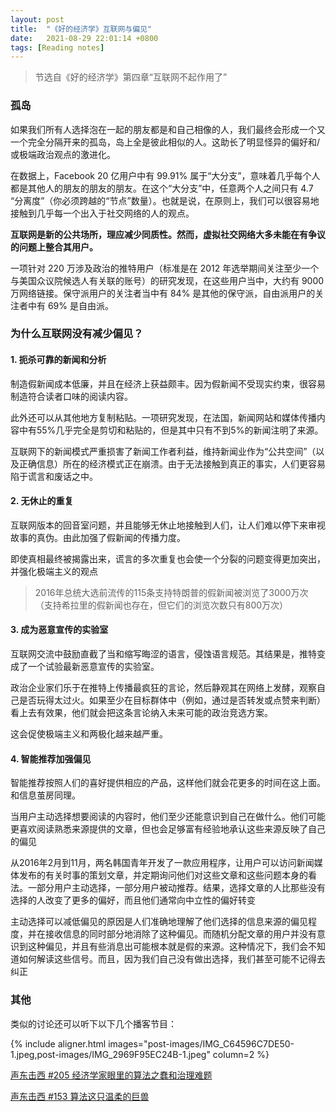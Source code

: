 ```yaml
---
layout: post
title:  "《好的经济学》互联网与偏见"
date:   2021-08-29 22:01:14 +0800
tags: [Reading notes]
---
```

> 节选自《好的经济学》第四章“互联网不起作用了”

### 孤岛
如果我们所有人选择泡在一起的朋友都是和自己相像的人，我们最终会形成一个又一个完全分隔开来的孤岛，岛上全是彼此相似的人。这助长了明显怪异的偏好和/或极端政治观点的激进化。

在数据上，Facebook 20 亿用户中有 99.91% 属于“大分支”，意味着几乎每个人都是其他人的朋友的朋友的朋友。在这个“大分支”中，任意两个人之间只有 4.7 “分离度”（你必须跨越的“节点”数量）。也就是说，在原则上，我们可以很容易地接触到几乎每一个出入于社交网络的人的观点。

**互联网是新的公共场所，理应减少同质性。然而，虚拟社交网络大多未能在有争议的问题上整合其用户。**

一项针对 220 万涉及政治的推特用户（标准是在 2012 年选举期间关注至少一个与美国众议院候选人有关联的账号）的研究发现，在这些用户当中，大约有 9000 万网络链接。保守派用户的关注者当中有 84% 是其他的保守派，自由派用户的关注者中有 69% 是自由派。

### 为什么互联网没有减少偏见？
#### 1. 扼杀可靠的新闻和分析
制造假新闻成本低廉，并且在经济上获益颇丰。因为假新闻不受现实约束，很容易制造符合读者口味的阅读内容。

此外还可以从其他地方复制粘贴。一项研究发现，在法国，新闻网站和媒体传播内容中有55%几乎完全是剪切和粘贴的，但是其中只有不到5%的新闻注明了来源。

互联网下的新闻模式严重损害了新闻工作者利益，维持新闻业作为“公共空间”（以及正确信息）所在的经济模式正在崩溃。由于无法接触到真正的事实，人们更容易陷于谎言和废话之中。

#### 2. 无休止的重复
互联网版本的回音室问题，并且能够无休止地接触到人们，让人们难以停下来审视故事的真伪。由此加强了假新闻的传播力度。

即使真相最终被揭露出来，谎言的多次重复也会使一个分裂的问题变得更加突出，并强化极端主义的观点

> 2016年总统大选前流传的115条支持特朗普的假新闻被浏览了3000万次（支持希拉里的假新闻也存在，但它们的浏览次数只有800万次）

#### 3. 成为恶意宣传的实验室
互联网交流中鼓励直截了当和缩写晦涩的语言，侵蚀语言规范。其结果是，推特变成了一个试验最新恶意宣传的实验室。

政治企业家们乐于在推特上传播最疯狂的言论，然后静观其在网络上发酵，观察自己是否玩得太过火。如果至少在目标群体中（例如，通过是否转发或点赞来判断）看上去有效果，他们就会把这条言论纳入未来可能的政治竞选方案。

这会促使极端主义和两极化越来越严重。

#### 4. 智能推荐加强偏见
智能推荐按照人们的喜好提供相应的产品，这样他们就会花更多的时间在这上面。和信息茧房同理。

当用户主动选择想要阅读的内容时，他们至少还能意识到自己在做什么。他们可能更喜欢阅读熟悉来源提供的文章，但也会足够富有经验地承认这些来源反映了自己的偏见

从2016年2月到11月，两名韩国青年开发了一款应用程序，让用户可以访问新闻媒体发布的有关时事的策划文章，并定期询问他们对这些文章和这些问题本身的看法。一部分用户主动选择，一部分用户被动推荐。结果，选择文章的人比那些没有选择的人改变了更多的偏好，而且他们通常向中立性的偏好转变

主动选择可以减低偏见的原因是人们准确地理解了他们选择的信息来源的偏见程度，并在接收信息的同时部分地消除了这种偏见。而随机分配文章的用户并没有意识到这种偏见，并且有些消息出可能根本就是假的来源。这种情况下，我们会不知道如何解读这些信号。而且，因为我们自己没有做出选择，我们甚至可能不记得去纠正

### 其他
类似的讨论还可以听下以下几个播客节目：

{% include aligner.html images="post-images/IMG_C64596C7DE50-1.jpeg,post-images/IMG_2969F95EC24B-1.jpeg" column=2 %}

[声东击西 #205 经济学家眼里的算法之蠢和治理难题](https://www.xiaoyuzhoufm.com/episode/62330a003dcb87088b090718?s=eyJ1IjogIjVlNGUwNDdiMWExY2Q5YjM0MDAyZGYxMyJ9)

[声东击西 #153 算法这只温柔的巨兽](https://www.xiaoyuzhoufm.com/episode/604a0f7c393439a08720bb00?s=eyJ1IjogIjVlNGUwNDdiMWExY2Q5YjM0MDAyZGYxMyJ9)


